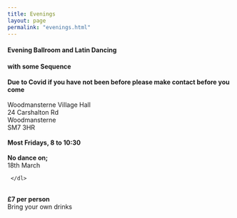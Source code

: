 ```yaml
---
title: Evenings
layout: page
permalink: "evenings.html"
---
```



<article class="grid_12 center-text">
<h4>Evening Ballroom and Latin Dancing</h4>
<h4>with some Sequence</h4>
</article>

<article class="grid_6 center-text padded-bottom">
  <dl>
<dt><strong></strong></dt>
<dt><strong></strong></dt>
<dt><strong></strong></dt>
<dt></dt>
<dt><strong></strong></dt>
  </dl>
</article>

<article class="grid_12 center-text padded-bottom">
  <dl>
          <dt><strong>Due to Covid if you have not been before please make contact before you come</strong></dt>
      <dt><strong> </strong></dt>
      <dt> </dt>
    <BR>
      <dt>Woodmansterne Village Hall</dt>
       <dt>24 Carshalton Rd</dt>
      <dt>Woodmansterne</dt>
       <dt>SM7 3HR</dt>
      <BR>
        <dt><strong>Most Fridays, 8 to 10:30</strong></dt>
        <BR>
      <dt><strong>No dance on;</strong></dt> 
  <dt></dt>       
        <dt>18th March</dt>

   
     </dl>
</article>


<article class="grid_6 center-text padded-bottom">
  <dl>
<dt><strong></strong></dt>
<dt><strong></strong></dt>
<dt><strong></strong></dt>
<dt></dt>
<dt><strong></strong></dt>
  </dl>
</article>

<article class="grid_12 center-text padded-bottom">
<dl>
    <BR>
<dt><strong>£7 per person</strong></dt>
 <dt>Bring your own drinks</dt>
</dl>

</article>

